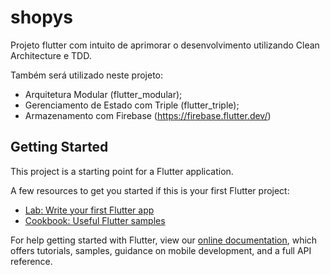 # shopys

Projeto flutter com intuito de aprimorar o desenvolvimento utilizando Clean Architecture e TDD.

Também será utilizado neste projeto:
- Arquitetura Modular (flutter_modular);
- Gerenciamento de Estado com Triple (flutter_triple);
- Armazenamento com Firebase (https://firebase.flutter.dev/)

## Getting Started

This project is a starting point for a Flutter application.

A few resources to get you started if this is your first Flutter project:

- [Lab: Write your first Flutter app](https://flutter.dev/docs/get-started/codelab)
- [Cookbook: Useful Flutter samples](https://flutter.dev/docs/cookbook)

For help getting started with Flutter, view our
[online documentation](https://flutter.dev/docs), which offers tutorials,
samples, guidance on mobile development, and a full API reference.
